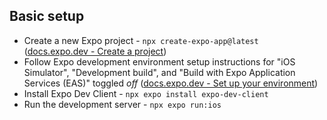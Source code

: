 ## Basic setup
- Create a new Expo project - `npx create-expo-app@latest` ([docs.expo.dev - Create a project](https://docs.expo.dev/get-started/create-a-project/))
- Follow Expo development environment setup instructions for "iOS Simulator", "Development build", and "Build with Expo Application Services (EAS)" toggled _off_ ([docs.expo.dev - Set up your environment](https://docs.expo.dev/get-started/set-up-your-environment/?platform=ios&device=simulated&mode=development-build))
- Install Expo Dev Client - `npx expo install expo-dev-client`
- Run the development server - `npx expo run:ios`

